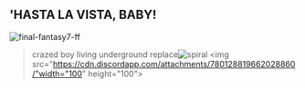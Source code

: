 ## **'HASTA LA VISTA, BABY!**

![final-fantasy7-ff](https://github.com/kartticus/kartticus/assets/100049393/d4a26a91-ab8d-4e19-9fce-9b73260ace97)

>crazed boy living underground 
replace![spiral](https://cdn.discordapp.com/attachments/780128819662028860/1145576055944515644/image0.gif)
<img src="https://cdn.discordapp.com/attachments/780128819662028860/"width="100" height="100">